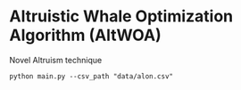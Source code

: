 # Altruistic Whale Optimization Algorithm (AltWOA)
Novel Altruism technique

`python main.py --csv_path "data/alon.csv"`
